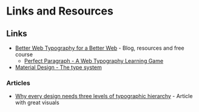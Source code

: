 # Links and Resources

## Links

* [Better Web Typography for a Better Web](https://betterwebtype.com/) - Blog, resources and free course
  * [Perfect Paragraph - A Web Typography Learning Game](https://betterwebtype.com/triangle/)
* [Material Design - The type system](https://material.io/design/typography/the-type-system.html#type-scale)

### Articles

* [Why every design needs three levels of typographic hierarchy](https://www.canva.com/learn/typeface-fonts/) - Article with great visuals

